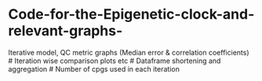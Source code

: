 # Code-for-the-Epigenetic-clock-and-relevant-graphs-
Iterative model, QC metric graphs (Median error &amp; correlation coefficients)  # Iteration wise comparison plots etc  # Dataframe shortening and aggregation  # Number of cpgs used in each iteration 

